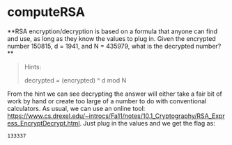<h1>computeRSA</h1>
**RSA encryption/decryption is based on a formula that anyone can find and use, as long as they know the values to plug in. Given the encrypted number 150815, d = 1941, and N = 435979, what is the decrypted number?**

>Hints:
>
>decrypted = (encrypted) ^ d mod N

From the hint we can see decrypting the answer will either take a fair bit of work by hand or create too large of a number to do with conventional calculators. As usual, we can use an online tool: https://www.cs.drexel.edu/~introcs/Fa11/notes/10.1_Cryptography/RSA_Express_EncryptDecrypt.html. Just plug in the values and we get the flag as:

```
133337 
```
